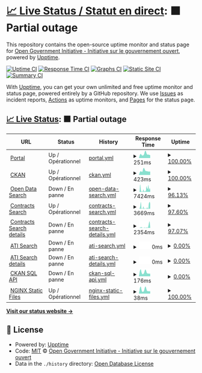 # [📈 Live Status / Statut en direct](https://open-data.github.io/status-statut): <!--live status--> **🟧 Partial outage**

This repository contains the open-source uptime monitor and status page for [Open Government Initiative - Initiative sur le gouvernement ouvert](https://open.canada.ca), powered by [Upptime](https://github.com/upptime/upptime).

[![Uptime CI](https://github.com/open-data/status-statut/workflows/Uptime%20CI/badge.svg)](https://github.com/open-data/status-statut/actions?query=workflow%3A%22Uptime+CI%22)
[![Response Time CI](https://github.com/open-data/status-statut/workflows/Response%20Time%20CI/badge.svg)](https://github.com/open-data/status-statut/actions?query=workflow%3A%22Response+Time+CI%22)
[![Graphs CI](https://github.com/open-data/status-statut/workflows/Graphs%20CI/badge.svg)](https://github.com/open-data/status-statut/actions?query=workflow%3A%22Graphs+CI%22)
[![Static Site CI](https://github.com/open-data/status-statut/workflows/Static%20Site%20CI/badge.svg)](https://github.com/open-data/status-statut/actions?query=workflow%3A%22Static+Site+CI%22)
[![Summary CI](https://github.com/open-data/status-statut/workflows/Summary%20CI/badge.svg)](https://github.com/open-data/status-statut/actions?query=workflow%3A%22Summary+CI%22)

With [Upptime](https://upptime.js.org), you can get your own unlimited and free uptime monitor and status page, powered entirely by a GitHub repository. We use [Issues](https://github.com/open-data/status-statut/issues) as incident reports, [Actions](https://github.com/open-data/status-statut/actions) as uptime monitors, and [Pages](https://open-data.github.io/status-statut) for the status page.

## [📈 Live Status](https://demo.upptime.js.org): <!--live status--> **🟧 Partial outage**

<!--start: status pages-->
<!-- This summary is generated by Upptime (https://github.com/upptime/upptime) -->
<!-- Do not edit this manually, your changes will be overwritten -->
<!-- prettier-ignore -->
| URL | Status | History | Response Time | Uptime |
| --- | ------ | ------- | ------------- | ------ |
| <img alt="" src="https://icons.duckduckgo.com/ip3/open.canada.ca.ico" height="13"> [Portal](https://open.canada.ca) | Up / Opérationnel | [portal.yml](https://github.com/open-data/status-statut/commits/HEAD/history/portal.yml) | <details><summary><img alt="Response time graph" src="./graphs/portal/response-time-week.png" height="20"> 251ms</summary><br><a href="https://open-data.github.io/status-statut/history/portal"><img alt="Response time 313" src="https://img.shields.io/endpoint?url=https%3A%2F%2Fraw.githubusercontent.com%2Fopen-data%2Fstatus-statut%2FHEAD%2Fapi%2Fportal%2Fresponse-time.json"></a><br><a href="https://open-data.github.io/status-statut/history/portal"><img alt="24-hour response time 182" src="https://img.shields.io/endpoint?url=https%3A%2F%2Fraw.githubusercontent.com%2Fopen-data%2Fstatus-statut%2FHEAD%2Fapi%2Fportal%2Fresponse-time-day.json"></a><br><a href="https://open-data.github.io/status-statut/history/portal"><img alt="7-day response time 251" src="https://img.shields.io/endpoint?url=https%3A%2F%2Fraw.githubusercontent.com%2Fopen-data%2Fstatus-statut%2FHEAD%2Fapi%2Fportal%2Fresponse-time-week.json"></a><br><a href="https://open-data.github.io/status-statut/history/portal"><img alt="30-day response time 300" src="https://img.shields.io/endpoint?url=https%3A%2F%2Fraw.githubusercontent.com%2Fopen-data%2Fstatus-statut%2FHEAD%2Fapi%2Fportal%2Fresponse-time-month.json"></a><br><a href="https://open-data.github.io/status-statut/history/portal"><img alt="1-year response time 325" src="https://img.shields.io/endpoint?url=https%3A%2F%2Fraw.githubusercontent.com%2Fopen-data%2Fstatus-statut%2FHEAD%2Fapi%2Fportal%2Fresponse-time-year.json"></a></details> | <details><summary><a href="https://open-data.github.io/status-statut/history/portal">100.00%</a></summary><a href="https://open-data.github.io/status-statut/history/portal"><img alt="All-time uptime 99.67%" src="https://img.shields.io/endpoint?url=https%3A%2F%2Fraw.githubusercontent.com%2Fopen-data%2Fstatus-statut%2FHEAD%2Fapi%2Fportal%2Fuptime.json"></a><br><a href="https://open-data.github.io/status-statut/history/portal"><img alt="24-hour uptime 100.00%" src="https://img.shields.io/endpoint?url=https%3A%2F%2Fraw.githubusercontent.com%2Fopen-data%2Fstatus-statut%2FHEAD%2Fapi%2Fportal%2Fuptime-day.json"></a><br><a href="https://open-data.github.io/status-statut/history/portal"><img alt="7-day uptime 100.00%" src="https://img.shields.io/endpoint?url=https%3A%2F%2Fraw.githubusercontent.com%2Fopen-data%2Fstatus-statut%2FHEAD%2Fapi%2Fportal%2Fuptime-week.json"></a><br><a href="https://open-data.github.io/status-statut/history/portal"><img alt="30-day uptime 100.00%" src="https://img.shields.io/endpoint?url=https%3A%2F%2Fraw.githubusercontent.com%2Fopen-data%2Fstatus-statut%2FHEAD%2Fapi%2Fportal%2Fuptime-month.json"></a><br><a href="https://open-data.github.io/status-statut/history/portal"><img alt="1-year uptime 99.08%" src="https://img.shields.io/endpoint?url=https%3A%2F%2Fraw.githubusercontent.com%2Fopen-data%2Fstatus-statut%2FHEAD%2Fapi%2Fportal%2Fuptime-year.json"></a></details>
| <img alt="" src="https://icons.duckduckgo.com/ip3/open.canada.ca.ico" height="13"> [CKAN](https://open.canada.ca/data/en/dataset/2916fad5-ebcc-4c86-b0f3-4f619b29f412) | Up / Opérationnel | [ckan.yml](https://github.com/open-data/status-statut/commits/HEAD/history/ckan.yml) | <details><summary><img alt="Response time graph" src="./graphs/ckan/response-time-week.png" height="20"> 423ms</summary><br><a href="https://open-data.github.io/status-statut/history/ckan"><img alt="Response time 462" src="https://img.shields.io/endpoint?url=https%3A%2F%2Fraw.githubusercontent.com%2Fopen-data%2Fstatus-statut%2FHEAD%2Fapi%2Fckan%2Fresponse-time.json"></a><br><a href="https://open-data.github.io/status-statut/history/ckan"><img alt="24-hour response time 353" src="https://img.shields.io/endpoint?url=https%3A%2F%2Fraw.githubusercontent.com%2Fopen-data%2Fstatus-statut%2FHEAD%2Fapi%2Fckan%2Fresponse-time-day.json"></a><br><a href="https://open-data.github.io/status-statut/history/ckan"><img alt="7-day response time 423" src="https://img.shields.io/endpoint?url=https%3A%2F%2Fraw.githubusercontent.com%2Fopen-data%2Fstatus-statut%2FHEAD%2Fapi%2Fckan%2Fresponse-time-week.json"></a><br><a href="https://open-data.github.io/status-statut/history/ckan"><img alt="30-day response time 403" src="https://img.shields.io/endpoint?url=https%3A%2F%2Fraw.githubusercontent.com%2Fopen-data%2Fstatus-statut%2FHEAD%2Fapi%2Fckan%2Fresponse-time-month.json"></a><br><a href="https://open-data.github.io/status-statut/history/ckan"><img alt="1-year response time 483" src="https://img.shields.io/endpoint?url=https%3A%2F%2Fraw.githubusercontent.com%2Fopen-data%2Fstatus-statut%2FHEAD%2Fapi%2Fckan%2Fresponse-time-year.json"></a></details> | <details><summary><a href="https://open-data.github.io/status-statut/history/ckan">100.00%</a></summary><a href="https://open-data.github.io/status-statut/history/ckan"><img alt="All-time uptime 99.68%" src="https://img.shields.io/endpoint?url=https%3A%2F%2Fraw.githubusercontent.com%2Fopen-data%2Fstatus-statut%2FHEAD%2Fapi%2Fckan%2Fuptime.json"></a><br><a href="https://open-data.github.io/status-statut/history/ckan"><img alt="24-hour uptime 100.00%" src="https://img.shields.io/endpoint?url=https%3A%2F%2Fraw.githubusercontent.com%2Fopen-data%2Fstatus-statut%2FHEAD%2Fapi%2Fckan%2Fuptime-day.json"></a><br><a href="https://open-data.github.io/status-statut/history/ckan"><img alt="7-day uptime 100.00%" src="https://img.shields.io/endpoint?url=https%3A%2F%2Fraw.githubusercontent.com%2Fopen-data%2Fstatus-statut%2FHEAD%2Fapi%2Fckan%2Fuptime-week.json"></a><br><a href="https://open-data.github.io/status-statut/history/ckan"><img alt="30-day uptime 100.00%" src="https://img.shields.io/endpoint?url=https%3A%2F%2Fraw.githubusercontent.com%2Fopen-data%2Fstatus-statut%2FHEAD%2Fapi%2Fckan%2Fuptime-month.json"></a><br><a href="https://open-data.github.io/status-statut/history/ckan"><img alt="1-year uptime 99.12%" src="https://img.shields.io/endpoint?url=https%3A%2F%2Fraw.githubusercontent.com%2Fopen-data%2Fstatus-statut%2FHEAD%2Fapi%2Fckan%2Fuptime-year.json"></a></details>
| <img alt="" src="https://icons.duckduckgo.com/ip3/search.open.canada.ca.ico" height="13"> [Open Data Search](https://search.open.canada.ca/opendata) | Down / En panne | [open-data-search.yml](https://github.com/open-data/status-statut/commits/HEAD/history/open-data-search.yml) | <details><summary><img alt="Response time graph" src="./graphs/open-data-search/response-time-week.png" height="20"> 7424ms</summary><br><a href="https://open-data.github.io/status-statut/history/open-data-search"><img alt="Response time 1959" src="https://img.shields.io/endpoint?url=https%3A%2F%2Fraw.githubusercontent.com%2Fopen-data%2Fstatus-statut%2FHEAD%2Fapi%2Fopen-data-search%2Fresponse-time.json"></a><br><a href="https://open-data.github.io/status-statut/history/open-data-search"><img alt="24-hour response time 8090" src="https://img.shields.io/endpoint?url=https%3A%2F%2Fraw.githubusercontent.com%2Fopen-data%2Fstatus-statut%2FHEAD%2Fapi%2Fopen-data-search%2Fresponse-time-day.json"></a><br><a href="https://open-data.github.io/status-statut/history/open-data-search"><img alt="7-day response time 7424" src="https://img.shields.io/endpoint?url=https%3A%2F%2Fraw.githubusercontent.com%2Fopen-data%2Fstatus-statut%2FHEAD%2Fapi%2Fopen-data-search%2Fresponse-time-week.json"></a><br><a href="https://open-data.github.io/status-statut/history/open-data-search"><img alt="30-day response time 9685" src="https://img.shields.io/endpoint?url=https%3A%2F%2Fraw.githubusercontent.com%2Fopen-data%2Fstatus-statut%2FHEAD%2Fapi%2Fopen-data-search%2Fresponse-time-month.json"></a><br><a href="https://open-data.github.io/status-statut/history/open-data-search"><img alt="1-year response time 2159" src="https://img.shields.io/endpoint?url=https%3A%2F%2Fraw.githubusercontent.com%2Fopen-data%2Fstatus-statut%2FHEAD%2Fapi%2Fopen-data-search%2Fresponse-time-year.json"></a></details> | <details><summary><a href="https://open-data.github.io/status-statut/history/open-data-search">96.13%</a></summary><a href="https://open-data.github.io/status-statut/history/open-data-search"><img alt="All-time uptime 98.93%" src="https://img.shields.io/endpoint?url=https%3A%2F%2Fraw.githubusercontent.com%2Fopen-data%2Fstatus-statut%2FHEAD%2Fapi%2Fopen-data-search%2Fuptime.json"></a><br><a href="https://open-data.github.io/status-statut/history/open-data-search"><img alt="24-hour uptime 89.96%" src="https://img.shields.io/endpoint?url=https%3A%2F%2Fraw.githubusercontent.com%2Fopen-data%2Fstatus-statut%2FHEAD%2Fapi%2Fopen-data-search%2Fuptime-day.json"></a><br><a href="https://open-data.github.io/status-statut/history/open-data-search"><img alt="7-day uptime 96.13%" src="https://img.shields.io/endpoint?url=https%3A%2F%2Fraw.githubusercontent.com%2Fopen-data%2Fstatus-statut%2FHEAD%2Fapi%2Fopen-data-search%2Fuptime-week.json"></a><br><a href="https://open-data.github.io/status-statut/history/open-data-search"><img alt="30-day uptime 97.47%" src="https://img.shields.io/endpoint?url=https%3A%2F%2Fraw.githubusercontent.com%2Fopen-data%2Fstatus-statut%2FHEAD%2Fapi%2Fopen-data-search%2Fuptime-month.json"></a><br><a href="https://open-data.github.io/status-statut/history/open-data-search"><img alt="1-year uptime 98.70%" src="https://img.shields.io/endpoint?url=https%3A%2F%2Fraw.githubusercontent.com%2Fopen-data%2Fstatus-statut%2FHEAD%2Fapi%2Fopen-data-search%2Fuptime-year.json"></a></details>
| <img alt="" src="https://icons.duckduckgo.com/ip3/search.open.canada.ca.ico" height="13"> [Contracts Search](https://search.open.canada.ca/contracts/) | Up / Opérationnel | [contracts-search.yml](https://github.com/open-data/status-statut/commits/HEAD/history/contracts-search.yml) | <details><summary><img alt="Response time graph" src="./graphs/contracts-search/response-time-week.png" height="20"> 3669ms</summary><br><a href="https://open-data.github.io/status-statut/history/contracts-search"><img alt="Response time 832" src="https://img.shields.io/endpoint?url=https%3A%2F%2Fraw.githubusercontent.com%2Fopen-data%2Fstatus-statut%2FHEAD%2Fapi%2Fcontracts-search%2Fresponse-time.json"></a><br><a href="https://open-data.github.io/status-statut/history/contracts-search"><img alt="24-hour response time 5166" src="https://img.shields.io/endpoint?url=https%3A%2F%2Fraw.githubusercontent.com%2Fopen-data%2Fstatus-statut%2FHEAD%2Fapi%2Fcontracts-search%2Fresponse-time-day.json"></a><br><a href="https://open-data.github.io/status-statut/history/contracts-search"><img alt="7-day response time 3669" src="https://img.shields.io/endpoint?url=https%3A%2F%2Fraw.githubusercontent.com%2Fopen-data%2Fstatus-statut%2FHEAD%2Fapi%2Fcontracts-search%2Fresponse-time-week.json"></a><br><a href="https://open-data.github.io/status-statut/history/contracts-search"><img alt="30-day response time 5411" src="https://img.shields.io/endpoint?url=https%3A%2F%2Fraw.githubusercontent.com%2Fopen-data%2Fstatus-statut%2FHEAD%2Fapi%2Fcontracts-search%2Fresponse-time-month.json"></a><br><a href="https://open-data.github.io/status-statut/history/contracts-search"><img alt="1-year response time 926" src="https://img.shields.io/endpoint?url=https%3A%2F%2Fraw.githubusercontent.com%2Fopen-data%2Fstatus-statut%2FHEAD%2Fapi%2Fcontracts-search%2Fresponse-time-year.json"></a></details> | <details><summary><a href="https://open-data.github.io/status-statut/history/contracts-search">97.60%</a></summary><a href="https://open-data.github.io/status-statut/history/contracts-search"><img alt="All-time uptime 99.08%" src="https://img.shields.io/endpoint?url=https%3A%2F%2Fraw.githubusercontent.com%2Fopen-data%2Fstatus-statut%2FHEAD%2Fapi%2Fcontracts-search%2Fuptime.json"></a><br><a href="https://open-data.github.io/status-statut/history/contracts-search"><img alt="24-hour uptime 93.45%" src="https://img.shields.io/endpoint?url=https%3A%2F%2Fraw.githubusercontent.com%2Fopen-data%2Fstatus-statut%2FHEAD%2Fapi%2Fcontracts-search%2Fuptime-day.json"></a><br><a href="https://open-data.github.io/status-statut/history/contracts-search"><img alt="7-day uptime 97.60%" src="https://img.shields.io/endpoint?url=https%3A%2F%2Fraw.githubusercontent.com%2Fopen-data%2Fstatus-statut%2FHEAD%2Fapi%2Fcontracts-search%2Fuptime-week.json"></a><br><a href="https://open-data.github.io/status-statut/history/contracts-search"><img alt="30-day uptime 98.66%" src="https://img.shields.io/endpoint?url=https%3A%2F%2Fraw.githubusercontent.com%2Fopen-data%2Fstatus-statut%2FHEAD%2Fapi%2Fcontracts-search%2Fuptime-month.json"></a><br><a href="https://open-data.github.io/status-statut/history/contracts-search"><img alt="1-year uptime 98.89%" src="https://img.shields.io/endpoint?url=https%3A%2F%2Fraw.githubusercontent.com%2Fopen-data%2Fstatus-statut%2FHEAD%2Fapi%2Fcontracts-search%2Fuptime-year.json"></a></details>
| <img alt="" src="https://icons.duckduckgo.com/ip3/search.open.canada.ca.ico" height="13"> [Contracts Search details](https://search.open.canada.ca/contracts/record/tbs-sct,Contracts-TBS-Historical-05257) | Down / En panne | [contracts-search-details.yml](https://github.com/open-data/status-statut/commits/HEAD/history/contracts-search-details.yml) | <details><summary><img alt="Response time graph" src="./graphs/contracts-search-details/response-time-week.png" height="20"> 2354ms</summary><br><a href="https://open-data.github.io/status-statut/history/contracts-search-details"><img alt="Response time 502" src="https://img.shields.io/endpoint?url=https%3A%2F%2Fraw.githubusercontent.com%2Fopen-data%2Fstatus-statut%2FHEAD%2Fapi%2Fcontracts-search-details%2Fresponse-time.json"></a><br><a href="https://open-data.github.io/status-statut/history/contracts-search-details"><img alt="24-hour response time 116" src="https://img.shields.io/endpoint?url=https%3A%2F%2Fraw.githubusercontent.com%2Fopen-data%2Fstatus-statut%2FHEAD%2Fapi%2Fcontracts-search-details%2Fresponse-time-day.json"></a><br><a href="https://open-data.github.io/status-statut/history/contracts-search-details"><img alt="7-day response time 2354" src="https://img.shields.io/endpoint?url=https%3A%2F%2Fraw.githubusercontent.com%2Fopen-data%2Fstatus-statut%2FHEAD%2Fapi%2Fcontracts-search-details%2Fresponse-time-week.json"></a><br><a href="https://open-data.github.io/status-statut/history/contracts-search-details"><img alt="30-day response time 3916" src="https://img.shields.io/endpoint?url=https%3A%2F%2Fraw.githubusercontent.com%2Fopen-data%2Fstatus-statut%2FHEAD%2Fapi%2Fcontracts-search-details%2Fresponse-time-month.json"></a><br><a href="https://open-data.github.io/status-statut/history/contracts-search-details"><img alt="1-year response time 557" src="https://img.shields.io/endpoint?url=https%3A%2F%2Fraw.githubusercontent.com%2Fopen-data%2Fstatus-statut%2FHEAD%2Fapi%2Fcontracts-search-details%2Fresponse-time-year.json"></a></details> | <details><summary><a href="https://open-data.github.io/status-statut/history/contracts-search-details">97.07%</a></summary><a href="https://open-data.github.io/status-statut/history/contracts-search-details"><img alt="All-time uptime 99.00%" src="https://img.shields.io/endpoint?url=https%3A%2F%2Fraw.githubusercontent.com%2Fopen-data%2Fstatus-statut%2FHEAD%2Fapi%2Fcontracts-search-details%2Fuptime.json"></a><br><a href="https://open-data.github.io/status-statut/history/contracts-search-details"><img alt="24-hour uptime 92.82%" src="https://img.shields.io/endpoint?url=https%3A%2F%2Fraw.githubusercontent.com%2Fopen-data%2Fstatus-statut%2FHEAD%2Fapi%2Fcontracts-search-details%2Fuptime-day.json"></a><br><a href="https://open-data.github.io/status-statut/history/contracts-search-details"><img alt="7-day uptime 97.07%" src="https://img.shields.io/endpoint?url=https%3A%2F%2Fraw.githubusercontent.com%2Fopen-data%2Fstatus-statut%2FHEAD%2Fapi%2Fcontracts-search-details%2Fuptime-week.json"></a><br><a href="https://open-data.github.io/status-statut/history/contracts-search-details"><img alt="30-day uptime 98.74%" src="https://img.shields.io/endpoint?url=https%3A%2F%2Fraw.githubusercontent.com%2Fopen-data%2Fstatus-statut%2FHEAD%2Fapi%2Fcontracts-search-details%2Fuptime-month.json"></a><br><a href="https://open-data.github.io/status-statut/history/contracts-search-details"><img alt="1-year uptime 98.80%" src="https://img.shields.io/endpoint?url=https%3A%2F%2Fraw.githubusercontent.com%2Fopen-data%2Fstatus-statut%2FHEAD%2Fapi%2Fcontracts-search-details%2Fuptime-year.json"></a></details>
| <img alt="" src="https://icons.duckduckgo.com/ip3/open.canada.ca.ico" height="13"> [ATI Search](https://open.canada.ca/en/search/ati) | Down / En panne | [ati-search.yml](https://github.com/open-data/status-statut/commits/HEAD/history/ati-search.yml) | <details><summary><img alt="Response time graph" src="./graphs/ati-search/response-time-week.png" height="20"> 0ms</summary><br><a href="https://open-data.github.io/status-statut/history/ati-search"><img alt="Response time 364" src="https://img.shields.io/endpoint?url=https%3A%2F%2Fraw.githubusercontent.com%2Fopen-data%2Fstatus-statut%2FHEAD%2Fapi%2Fati-search%2Fresponse-time.json"></a><br><a href="https://open-data.github.io/status-statut/history/ati-search"><img alt="24-hour response time 0" src="https://img.shields.io/endpoint?url=https%3A%2F%2Fraw.githubusercontent.com%2Fopen-data%2Fstatus-statut%2FHEAD%2Fapi%2Fati-search%2Fresponse-time-day.json"></a><br><a href="https://open-data.github.io/status-statut/history/ati-search"><img alt="7-day response time 0" src="https://img.shields.io/endpoint?url=https%3A%2F%2Fraw.githubusercontent.com%2Fopen-data%2Fstatus-statut%2FHEAD%2Fapi%2Fati-search%2Fresponse-time-week.json"></a><br><a href="https://open-data.github.io/status-statut/history/ati-search"><img alt="30-day response time 0" src="https://img.shields.io/endpoint?url=https%3A%2F%2Fraw.githubusercontent.com%2Fopen-data%2Fstatus-statut%2FHEAD%2Fapi%2Fati-search%2Fresponse-time-month.json"></a><br><a href="https://open-data.github.io/status-statut/history/ati-search"><img alt="1-year response time 425" src="https://img.shields.io/endpoint?url=https%3A%2F%2Fraw.githubusercontent.com%2Fopen-data%2Fstatus-statut%2FHEAD%2Fapi%2Fati-search%2Fresponse-time-year.json"></a></details> | <details><summary><a href="https://open-data.github.io/status-statut/history/ati-search">0.00%</a></summary><a href="https://open-data.github.io/status-statut/history/ati-search"><img alt="All-time uptime 73.30%" src="https://img.shields.io/endpoint?url=https%3A%2F%2Fraw.githubusercontent.com%2Fopen-data%2Fstatus-statut%2FHEAD%2Fapi%2Fati-search%2Fuptime.json"></a><br><a href="https://open-data.github.io/status-statut/history/ati-search"><img alt="24-hour uptime 0.00%" src="https://img.shields.io/endpoint?url=https%3A%2F%2Fraw.githubusercontent.com%2Fopen-data%2Fstatus-statut%2FHEAD%2Fapi%2Fati-search%2Fuptime-day.json"></a><br><a href="https://open-data.github.io/status-statut/history/ati-search"><img alt="7-day uptime 0.00%" src="https://img.shields.io/endpoint?url=https%3A%2F%2Fraw.githubusercontent.com%2Fopen-data%2Fstatus-statut%2FHEAD%2Fapi%2Fati-search%2Fuptime-week.json"></a><br><a href="https://open-data.github.io/status-statut/history/ati-search"><img alt="30-day uptime 0.00%" src="https://img.shields.io/endpoint?url=https%3A%2F%2Fraw.githubusercontent.com%2Fopen-data%2Fstatus-statut%2FHEAD%2Fapi%2Fati-search%2Fuptime-month.json"></a><br><a href="https://open-data.github.io/status-statut/history/ati-search"><img alt="1-year uptime 67.53%" src="https://img.shields.io/endpoint?url=https%3A%2F%2Fraw.githubusercontent.com%2Fopen-data%2Fstatus-statut%2FHEAD%2Fapi%2Fati-search%2Fuptime-year.json"></a></details>
| <img alt="" src="https://icons.duckduckgo.com/ip3/open.canada.ca.ico" height="13"> [ATI Search details](https://open.canada.ca/en/search/ati/reference/0c9449bde99814b30ee8e467528b2fac) | Down / En panne | [ati-search-details.yml](https://github.com/open-data/status-statut/commits/HEAD/history/ati-search-details.yml) | <details><summary><img alt="Response time graph" src="./graphs/ati-search-details/response-time-week.png" height="20"> 0ms</summary><br><a href="https://open-data.github.io/status-statut/history/ati-search-details"><img alt="Response time 596" src="https://img.shields.io/endpoint?url=https%3A%2F%2Fraw.githubusercontent.com%2Fopen-data%2Fstatus-statut%2FHEAD%2Fapi%2Fati-search-details%2Fresponse-time.json"></a><br><a href="https://open-data.github.io/status-statut/history/ati-search-details"><img alt="24-hour response time 0" src="https://img.shields.io/endpoint?url=https%3A%2F%2Fraw.githubusercontent.com%2Fopen-data%2Fstatus-statut%2FHEAD%2Fapi%2Fati-search-details%2Fresponse-time-day.json"></a><br><a href="https://open-data.github.io/status-statut/history/ati-search-details"><img alt="7-day response time 0" src="https://img.shields.io/endpoint?url=https%3A%2F%2Fraw.githubusercontent.com%2Fopen-data%2Fstatus-statut%2FHEAD%2Fapi%2Fati-search-details%2Fresponse-time-week.json"></a><br><a href="https://open-data.github.io/status-statut/history/ati-search-details"><img alt="30-day response time 0" src="https://img.shields.io/endpoint?url=https%3A%2F%2Fraw.githubusercontent.com%2Fopen-data%2Fstatus-statut%2FHEAD%2Fapi%2Fati-search-details%2Fresponse-time-month.json"></a><br><a href="https://open-data.github.io/status-statut/history/ati-search-details"><img alt="1-year response time 665" src="https://img.shields.io/endpoint?url=https%3A%2F%2Fraw.githubusercontent.com%2Fopen-data%2Fstatus-statut%2FHEAD%2Fapi%2Fati-search-details%2Fresponse-time-year.json"></a></details> | <details><summary><a href="https://open-data.github.io/status-statut/history/ati-search-details">0.00%</a></summary><a href="https://open-data.github.io/status-statut/history/ati-search-details"><img alt="All-time uptime 73.29%" src="https://img.shields.io/endpoint?url=https%3A%2F%2Fraw.githubusercontent.com%2Fopen-data%2Fstatus-statut%2FHEAD%2Fapi%2Fati-search-details%2Fuptime.json"></a><br><a href="https://open-data.github.io/status-statut/history/ati-search-details"><img alt="24-hour uptime 0.00%" src="https://img.shields.io/endpoint?url=https%3A%2F%2Fraw.githubusercontent.com%2Fopen-data%2Fstatus-statut%2FHEAD%2Fapi%2Fati-search-details%2Fuptime-day.json"></a><br><a href="https://open-data.github.io/status-statut/history/ati-search-details"><img alt="7-day uptime 0.00%" src="https://img.shields.io/endpoint?url=https%3A%2F%2Fraw.githubusercontent.com%2Fopen-data%2Fstatus-statut%2FHEAD%2Fapi%2Fati-search-details%2Fuptime-week.json"></a><br><a href="https://open-data.github.io/status-statut/history/ati-search-details"><img alt="30-day uptime 0.00%" src="https://img.shields.io/endpoint?url=https%3A%2F%2Fraw.githubusercontent.com%2Fopen-data%2Fstatus-statut%2FHEAD%2Fapi%2Fati-search-details%2Fuptime-month.json"></a><br><a href="https://open-data.github.io/status-statut/history/ati-search-details"><img alt="1-year uptime 67.51%" src="https://img.shields.io/endpoint?url=https%3A%2F%2Fraw.githubusercontent.com%2Fopen-data%2Fstatus-statut%2FHEAD%2Fapi%2Fati-search-details%2Fuptime-year.json"></a></details>
| <img alt="" src="https://icons.duckduckgo.com/ip3/open.canada.ca.ico" height="13"> [CKAN SQL API](https://open.canada.ca/data/en/api/3/action/datastore_search_sql?sql=SELECT%20%27uptime%27) | Down / En panne | [ckan-sql-api.yml](https://github.com/open-data/status-statut/commits/HEAD/history/ckan-sql-api.yml) | <details><summary><img alt="Response time graph" src="./graphs/ckan-sql-api/response-time-week.png" height="20"> 176ms</summary><br><a href="https://open-data.github.io/status-statut/history/ckan-sql-api"><img alt="Response time 129" src="https://img.shields.io/endpoint?url=https%3A%2F%2Fraw.githubusercontent.com%2Fopen-data%2Fstatus-statut%2FHEAD%2Fapi%2Fckan-sql-api%2Fresponse-time.json"></a><br><a href="https://open-data.github.io/status-statut/history/ckan-sql-api"><img alt="24-hour response time 117" src="https://img.shields.io/endpoint?url=https%3A%2F%2Fraw.githubusercontent.com%2Fopen-data%2Fstatus-statut%2FHEAD%2Fapi%2Fckan-sql-api%2Fresponse-time-day.json"></a><br><a href="https://open-data.github.io/status-statut/history/ckan-sql-api"><img alt="7-day response time 176" src="https://img.shields.io/endpoint?url=https%3A%2F%2Fraw.githubusercontent.com%2Fopen-data%2Fstatus-statut%2FHEAD%2Fapi%2Fckan-sql-api%2Fresponse-time-week.json"></a><br><a href="https://open-data.github.io/status-statut/history/ckan-sql-api"><img alt="30-day response time 193" src="https://img.shields.io/endpoint?url=https%3A%2F%2Fraw.githubusercontent.com%2Fopen-data%2Fstatus-statut%2FHEAD%2Fapi%2Fckan-sql-api%2Fresponse-time-month.json"></a><br><a href="https://open-data.github.io/status-statut/history/ckan-sql-api"><img alt="1-year response time 139" src="https://img.shields.io/endpoint?url=https%3A%2F%2Fraw.githubusercontent.com%2Fopen-data%2Fstatus-statut%2FHEAD%2Fapi%2Fckan-sql-api%2Fresponse-time-year.json"></a></details> | <details><summary><a href="https://open-data.github.io/status-statut/history/ckan-sql-api">0.00%</a></summary><a href="https://open-data.github.io/status-statut/history/ckan-sql-api"><img alt="All-time uptime 79.77%" src="https://img.shields.io/endpoint?url=https%3A%2F%2Fraw.githubusercontent.com%2Fopen-data%2Fstatus-statut%2FHEAD%2Fapi%2Fckan-sql-api%2Fuptime.json"></a><br><a href="https://open-data.github.io/status-statut/history/ckan-sql-api"><img alt="24-hour uptime 0.00%" src="https://img.shields.io/endpoint?url=https%3A%2F%2Fraw.githubusercontent.com%2Fopen-data%2Fstatus-statut%2FHEAD%2Fapi%2Fckan-sql-api%2Fuptime-day.json"></a><br><a href="https://open-data.github.io/status-statut/history/ckan-sql-api"><img alt="7-day uptime 0.00%" src="https://img.shields.io/endpoint?url=https%3A%2F%2Fraw.githubusercontent.com%2Fopen-data%2Fstatus-statut%2FHEAD%2Fapi%2Fckan-sql-api%2Fuptime-week.json"></a><br><a href="https://open-data.github.io/status-statut/history/ckan-sql-api"><img alt="30-day uptime 0.00%" src="https://img.shields.io/endpoint?url=https%3A%2F%2Fraw.githubusercontent.com%2Fopen-data%2Fstatus-statut%2FHEAD%2Fapi%2Fckan-sql-api%2Fuptime-month.json"></a><br><a href="https://open-data.github.io/status-statut/history/ckan-sql-api"><img alt="1-year uptime 42.68%" src="https://img.shields.io/endpoint?url=https%3A%2F%2Fraw.githubusercontent.com%2Fopen-data%2Fstatus-statut%2FHEAD%2Fapi%2Fckan-sql-api%2Fuptime-year.json"></a></details>
| <img alt="" src="https://icons.duckduckgo.com/ip3/open.canada.ca.ico" height="13"> [NGINX Static Files](https://open.canada.ca/GCWeb/assets/sig-blk-en.svg) | Up / Opérationnel | [nginx-static-files.yml](https://github.com/open-data/status-statut/commits/HEAD/history/nginx-static-files.yml) | <details><summary><img alt="Response time graph" src="./graphs/nginx-static-files/response-time-week.png" height="20"> 38ms</summary><br><a href="https://open-data.github.io/status-statut/history/nginx-static-files"><img alt="Response time 37" src="https://img.shields.io/endpoint?url=https%3A%2F%2Fraw.githubusercontent.com%2Fopen-data%2Fstatus-statut%2FHEAD%2Fapi%2Fnginx-static-files%2Fresponse-time.json"></a><br><a href="https://open-data.github.io/status-statut/history/nginx-static-files"><img alt="24-hour response time 24" src="https://img.shields.io/endpoint?url=https%3A%2F%2Fraw.githubusercontent.com%2Fopen-data%2Fstatus-statut%2FHEAD%2Fapi%2Fnginx-static-files%2Fresponse-time-day.json"></a><br><a href="https://open-data.github.io/status-statut/history/nginx-static-files"><img alt="7-day response time 38" src="https://img.shields.io/endpoint?url=https%3A%2F%2Fraw.githubusercontent.com%2Fopen-data%2Fstatus-statut%2FHEAD%2Fapi%2Fnginx-static-files%2Fresponse-time-week.json"></a><br><a href="https://open-data.github.io/status-statut/history/nginx-static-files"><img alt="30-day response time 41" src="https://img.shields.io/endpoint?url=https%3A%2F%2Fraw.githubusercontent.com%2Fopen-data%2Fstatus-statut%2FHEAD%2Fapi%2Fnginx-static-files%2Fresponse-time-month.json"></a><br><a href="https://open-data.github.io/status-statut/history/nginx-static-files"><img alt="1-year response time 37" src="https://img.shields.io/endpoint?url=https%3A%2F%2Fraw.githubusercontent.com%2Fopen-data%2Fstatus-statut%2FHEAD%2Fapi%2Fnginx-static-files%2Fresponse-time-year.json"></a></details> | <details><summary><a href="https://open-data.github.io/status-statut/history/nginx-static-files">100.00%</a></summary><a href="https://open-data.github.io/status-statut/history/nginx-static-files"><img alt="All-time uptime 99.69%" src="https://img.shields.io/endpoint?url=https%3A%2F%2Fraw.githubusercontent.com%2Fopen-data%2Fstatus-statut%2FHEAD%2Fapi%2Fnginx-static-files%2Fuptime.json"></a><br><a href="https://open-data.github.io/status-statut/history/nginx-static-files"><img alt="24-hour uptime 100.00%" src="https://img.shields.io/endpoint?url=https%3A%2F%2Fraw.githubusercontent.com%2Fopen-data%2Fstatus-statut%2FHEAD%2Fapi%2Fnginx-static-files%2Fuptime-day.json"></a><br><a href="https://open-data.github.io/status-statut/history/nginx-static-files"><img alt="7-day uptime 100.00%" src="https://img.shields.io/endpoint?url=https%3A%2F%2Fraw.githubusercontent.com%2Fopen-data%2Fstatus-statut%2FHEAD%2Fapi%2Fnginx-static-files%2Fuptime-week.json"></a><br><a href="https://open-data.github.io/status-statut/history/nginx-static-files"><img alt="30-day uptime 100.00%" src="https://img.shields.io/endpoint?url=https%3A%2F%2Fraw.githubusercontent.com%2Fopen-data%2Fstatus-statut%2FHEAD%2Fapi%2Fnginx-static-files%2Fuptime-month.json"></a><br><a href="https://open-data.github.io/status-statut/history/nginx-static-files"><img alt="1-year uptime 99.12%" src="https://img.shields.io/endpoint?url=https%3A%2F%2Fraw.githubusercontent.com%2Fopen-data%2Fstatus-statut%2FHEAD%2Fapi%2Fnginx-static-files%2Fuptime-year.json"></a></details>

<!--end: status pages-->

[**Visit our status website →**](https://open-data.github.io/status-statut)

## 📄 License

- Powered by: [Upptime](https://github.com/upptime/upptime)
- Code: [MIT](./LICENSE) © [Open Government Initiative - Initiative sur le gouvernement ouvert](https://open.canada.ca)
- Data in the `./history` directory: [Open Database License](https://opendatacommons.org/licenses/odbl/1-0/)
